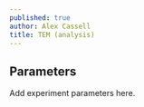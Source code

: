 ```yaml
---
published: true
author: Alex Cassell
title: TEM (analysis)
---
```

## Parameters

Add experiment parameters here.